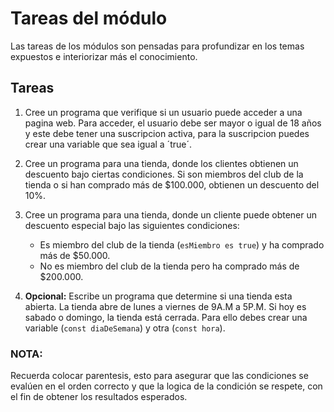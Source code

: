# Tareas del módulo

Las tareas de los módulos son pensadas para profundizar en los temas expuestos e interiorizar más el conocimiento. 

## Tareas

1. Cree un programa que verifique si un usuario puede acceder a una pagina web. Para acceder, el usuario debe ser mayor o igual de 18 años y este debe tener una suscripcion activa, para la suscripcion puedes crear una variable que sea igual a ´true´.

2. Cree un programa para una tienda, donde los clientes obtienen un descuento bajo ciertas condiciones. Si son miembros del club de la tienda o si han comprado más de $100.000, obtienen un descuento del 10%.

3. Cree un programa para una tienda, donde un cliente puede obtener un descuento especial bajo las siguientes condiciones:

    - Es miembro del club de la tienda (`esMiembro es true`) y ha comprado más de $50.000.
    - No es miembro del club de la tienda pero ha comprado más de $200.000.

4. **Opcional:**
    Escribe un programa que determine si una tienda esta abierta. La tienda abre de lunes a viernes de 9A.M a 5P.M. Si hoy es sabado o domingo, la tienda está cerrada. Para ello debes crear una variable (`const diaDeSemana`) y otra (`const hora`).

### NOTA: 
Recuerda colocar parentesis, esto para asegurar que las condiciones se evalúen en el orden correcto y que la logica de la condición se respete, con el fin de obtener los resultados esperados.
